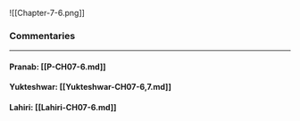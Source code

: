 ![[Chapter-7-6.png]]

### Commentaries

---

#### Pranab: [[P-CH07-6.md]]

#### Yukteshwar: [[Yukteshwar-CH07-6,7.md]]

#### Lahiri: [[Lahiri-CH07-6.md]]
